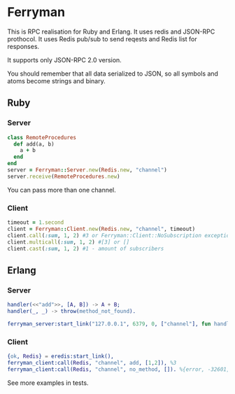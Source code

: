 # Ferryman

This is RPC realisation for Ruby and Erlang. It uses redis and JSON-RPC prothocol.
It uses Redis pub/sub to send reqests and Redis list for responses.

It supports only JSON-RPC 2.0 version.

You should remember that all data serialized to JSON, so all symbols and atoms become strings and binary.

## Ruby

### Server
```ruby
class RemoteProcedures
  def add(a, b)
    a + b
  end
end
server = Ferryman::Server.new(Redis.new, "channel")
server.receive(RemoteProcedures.new)
```
You can pass more than one channel. 

### Client
```ruby
timeout = 1.second
client = Ferryman::Client.new(Redis.new, "channel", timeout)
client.call(:sum, 1, 2) #3 or Ferryman::Client::NoSubscription exception
client.multicall(:sum, 1, 2) #[3] or []
client.cast(:sum, 1, 2) #1 - amount of subscribers
```

## Erlang

### Server
```erlang
handler(<<"add">>, [A, B]) -> A + B;
handler(_, _) -> throw(method_not_found).

ferryman_server:start_link("127.0.0.1", 6379, 0, ["channel"], fun handler/2),
```

### Client
```erlang
{ok, Redis} = eredis:start_link(),
ferryman_client:call(Redis, "channel", add, [1,2]), %3
ferryman_client:call(Redis, "channel", no_method, []). %{error, -32601, <<"Method not found.">>}
```

See more examples in tests.
